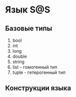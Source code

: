 # Язык S@S

## Базовые типы

1. bool
2. int
3. long
4. double
5. string
6. list - гомогенный тип
7. tuple - гетерогенный тип

## Конструкции языка

